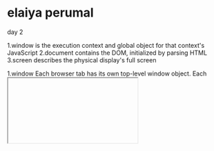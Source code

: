 # elaiya perumal
day 2



1.window is the execution context and global object for that context's JavaScript
2.document contains the DOM, initialized by parsing HTML
3.screen describes the physical display's full screen

1.window
Each browser tab has its own top-level window object. 
Each <iframe> (and deprecated <frame>) element has its own window object too, nested within a parent window. 
Each of these windows gets its own separate global object. 
window.window always refers to window, but window.parent and window.
top might refer to enclosing windows, giving access to other execution contexts. 
In addition to document and screen described below, window properties include

setTimeout() and setInterval() binding event handlers to a timer
location giving the current URL
history with methods back() and forward() giving the tab's mutable history
navigator describing the browser software


2.document
Each window object has a document object to be rendered. 
These objects get confused in part because
 HTML elements are added to the global object when assigned a unique id. E.g., in the HTML snippet

<body>
  <p id="holyCow"> This is the first paragraph.</p>
</body>
the paragraph element can be referenced by any of the following:

window.holyCow or window["holyCow"]
document.getElementById("holyCow")
document.querySelector("#holyCow")
document.body.firstChild
document.body.children[0]

3.screen
The window object also has a screen object with properties describing the physical display:

screen properties width and height are the full screen

screen properties availWidth and availHeight omit the toolbar

The portion of a screen displaying the rendered document is the viewport in JavaScript, 
which is potentially confusing because we call an application's portion of the screen 
a window when talking about interactions with the operating system. 
The getBoundingClientRect() method of any document
 element will return an object with top, left, bottom, and right properties describing the location of the element in the viewport.
